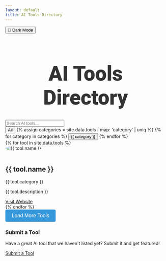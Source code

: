 ```yaml
---
layout: default
title: AI Tools Directory
---
```

<head>
    <!-- Add the Google Fonts link here -->
    <link href="https://fonts.googleapis.com/css2?family=Roboto:wght@900&display=swap" rel="stylesheet">
</head>
<!-- Main Container -->
<div class="container mx-auto px-4 py-6">

  <!-- Dark Mode Toggle -->
  <button onclick="toggleDarkMode()" class="mb-4 px-4 py-2 bg-gray-700 text-white rounded">
      🌙 Dark Mode
  </button>

  <!-- Title with custom font and larger size -->
  <h1 class="text-5xl font-extrabold text-center text-gray-900 mb-8">AI Tools Directory</h1>

  <!-- Search Bar -->
  <div class="mb-4">
      <input type="text" id="search" placeholder="Search AI tools..." class="w-full p-2 border rounded mb-4" onkeyup="filterTools()">
  </div>

  <!-- Filter by Category -->
  <div class="mb-4">
      <button onclick="filterCategory('All')" class="px-4 py-2 bg-gray-300 rounded mr-2">All</button>
      {% assign categories = site.data.tools | map: 'category' | uniq %}
      {% for category in categories %}
      <button onclick="filterCategory('{{ category }}')" class="px-4 py-2 bg-gray-300 rounded mr-2">{{ category }}</button>
      {% endfor %}
  </div>

  <!-- Tools Grid -->
  <div class="grid grid-cols-1 sm:grid-cols-2 md:grid-cols-3 lg:grid-cols-4 gap-6" id="tools-container">
      {% for tool in site.data.tools %}
      <div class="bg-white p-4 rounded shadow-lg tool-card" data-category="{{ tool.category }}">
          <img src="{{ tool.image }}" alt="{{ tool.name }}" class="h-24 w-24 object-contain mb-4 mx-auto">
          <h2 class="text-lg font-bold text-center">{{ tool.name }}</h2>
          <p class="text-sm text-gray-600 text-center mb-2">{{ tool.category }}</p>
          <p class="text-sm text-gray-800 text-center mb-4">{{ tool.description }}</p>
          <div class="flex justify-center">
              <a href="{{ tool.website }}" class="text-blue-500 text-center" target="_blank">Visit Website</a>
          </div>
      </div>
      {% endfor %}
  </div>

  <!-- Pagination / Load More Button -->
  <div id="pagination" class="text-center mt-8">
      <button id="load-more" class="px-4 py-2 bg-blue-500 text-white rounded" onclick="loadMoreTools()">Load More Tools</button>
  </div>

  <!-- Call to Action -->
  <div class="mt-8 text-center">
      <h3 class="text-2xl font-bold mb-4">Submit a Tool</h3>
      <p>Have a great AI tool that we haven't listed yet? Submit it and get featured!</p>
      <a href="https://forms.google.com/your-form-link" class="mt-4 inline-block px-6 py-2 bg-green-500 text-white rounded">Submit a Tool</a>
  </div>

</div>

<script>
// Dark Mode Toggle
function toggleDarkMode() {
    document.body.classList.toggle("dark-mode");
}

// Filter Tools by Search Input
function filterTools() {
    let input = document.getElementById("search").value.toLowerCase();
    let cards = document.querySelectorAll(".tool-card");

    cards.forEach(card => {
        let name = card.querySelector("h2").textContent.toLowerCase();
        if (name.includes(input)) {
            card.style.display = "block";
        } else {
            card.style.display = "none";
        }
    });
}

// Filter Tools by Category
function filterCategory(category) {
    let cards = document.querySelectorAll(".tool-card");
    cards.forEach(card => {
        let cardCategory = card.getAttribute("data-category");
        if (category === 'All' || cardCategory === category) {
            card.style.display = "block";
        } else {
            card.style.display = "none";
        }
    });
}

// Pagination Logic (or Infinite Scroll)
let currentPage = 1;
const toolsPerPage = 6;
const tools = document.querySelectorAll(".tool-card");

function showPage(page) {
    const startIndex = (page - 1) * toolsPerPage;
    const endIndex = startIndex + toolsPerPage;

    tools.forEach((tool, index) => {
        if (index >= startIndex && index < endIndex) {
            tool.style.display = 'block';
        } else {
            tool.style.display = 'none';
        }
    });
}

function loadMoreTools() {
    currentPage++;
    showPage(currentPage);
}

// Initially load the first page
showPage(currentPage);
</script>

<style>
/* Dark Mode Styles */
body.dark-mode {
    background-color: #121212;
    color: white;
}

body.dark-mode .bg-white {
    background-color: #1e1e1e;
    color: white;
}

body.dark-mode .text-gray-600 {
    color: #b0b0b0;
}

body.dark-mode .text-blue-500 {
    color: #4fa3f7;
}

/* Tool Card Styling */
.tool-card {
    transition: transform 0.3s ease, box-shadow 0.3s ease;
}

.tool-card:hover {
    transform: scale(1.05);
    box-shadow: 0 4px 8px rgba(0, 0, 0, 0.2);
}

.tool-card img {
    border-radius: 50%;
    max-width: 100%;
    margin-bottom: 16px;
}

/* Pagination Styling */
#pagination button {
    padding: 10px 20px;
    background-color: #3498db;
    color: white;
    border-radius: 4px;
    font-size: 16px;
    cursor: pointer;
    border: none;
}

#pagination button:hover {
    background-color: #2980b9;
}

/* Larger Title with Better Font */
h1 {
    font-family: 'Roboto', sans-serif;
    font-size: 4rem;
    font-weight: 900;
    color: #333;
    text-align: center;
    margin-bottom: 2rem;
}
</style>
